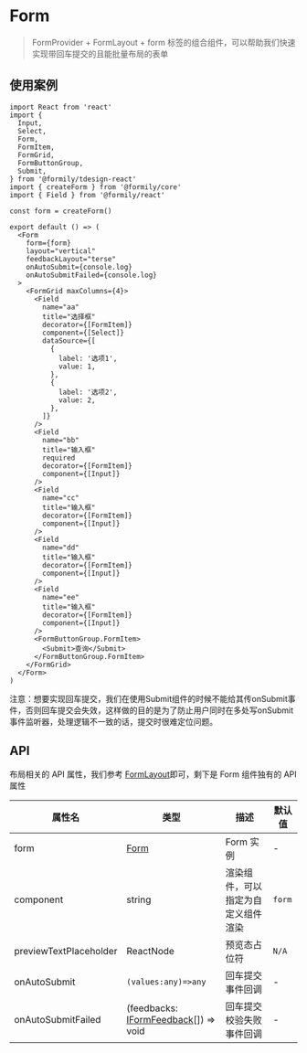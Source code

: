 # Form

> FormProvider + FormLayout + form 标签的组合组件，可以帮助我们快速实现带回车提交的且能批量布局的表单

## 使用案例

```tsx
import React from 'react'
import {
  Input,
  Select,
  Form,
  FormItem,
  FormGrid,
  FormButtonGroup,
  Submit,
} from '@formily/tdesign-react'
import { createForm } from '@formily/core'
import { Field } from '@formily/react'

const form = createForm()

export default () => (
  <Form
    form={form}
    layout="vertical"
    feedbackLayout="terse"
    onAutoSubmit={console.log}
    onAutoSubmitFailed={console.log}
  >
    <FormGrid maxColumns={4}>
      <Field
        name="aa"
        title="选择框"
        decorator={[FormItem]}
        component={[Select]}
        dataSource={[
          {
            label: '选项1',
            value: 1,
          },
          {
            label: '选项2',
            value: 2,
          },
        ]}
      />
      <Field
        name="bb"
        title="输入框"
        required
        decorator={[FormItem]}
        component={[Input]}
      />
      <Field
        name="cc"
        title="输入框"
        decorator={[FormItem]}
        component={[Input]}
      />
      <Field
        name="dd"
        title="输入框"
        decorator={[FormItem]}
        component={[Input]}
      />
      <Field
        name="ee"
        title="输入框"
        decorator={[FormItem]}
        component={[Input]}
      />
      <FormButtonGroup.FormItem>
        <Submit>查询</Submit>
      </FormButtonGroup.FormItem>
    </FormGrid>
  </Form>
)
```

<Alert style="margin-top:20px">
注意：想要实现回车提交，我们在使用Submit组件的时候不能给其传onSubmit事件，否则回车提交会失效，这样做的目的是为了防止用户同时在多处写onSubmit事件监听器，处理逻辑不一致的话，提交时很难定位问题。
</Alert>

## API

布局相关的 API 属性，我们参考 [FormLayout](./form-layout)即可，剩下是 Form 组件独有的 API 属性

| 属性名                 | 类型                                                                                             | 描述                               | 默认值 |
| ---------------------- | ------------------------------------------------------------------------------------------------ | ---------------------------------- | ------ |
| form                   | [Form](https://core.formilyjs.org/api/models/form)                                               | Form 实例                          | -      |
| component              | string                                                                                           | 渲染组件，可以指定为自定义组件渲染 | `form` |
| previewTextPlaceholder | ReactNode                                                                                        | 预览态占位符                       | `N/A`  |
| onAutoSubmit           | `(values:any)=>any`                                                                              | 回车提交事件回调                   | -      |
| onAutoSubmitFailed     | (feedbacks: [IFormFeedback](https://core.formilyjs.org/api/models/form#iformfeedback)[]) => void | 回车提交校验失败事件回调           | -      |
